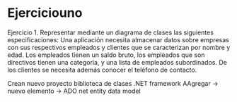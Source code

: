 # Ejerciciouno
Ejercicio 1. Representar mediante un diagrama de clases las siguientes especificaciones:
Una aplicación necesita almacenar datos sobre empresas con sus respectivos empleados y clientes que se caracterizan por nombre y edad.
Los empleados tienen un saldo bruto, los empleados que son directivos tienen una categoría, y una lista de empleados subordinados.
De los clientes se necesita además conocer el teléfono de contacto.

Crean nuevo proyecto
biblioteca de clases .NET framework
AAgregar -> nuevo elemento -> ADO net entity data model